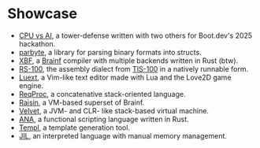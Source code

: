 # Showcase

* [CPU vs AI](https://github.com/The-Memory-Managers/cpu-vs-ai), a tower-defense written with two others for Boot.dev's 2025 hackathon.
* [parbyte](https://github.com/voidwyrm-2/parbyte), a library for parsing binary formats into structs.
* [XBF](https://github.com/voidwyrm-2/xbf), a [Brainf](<https://en.wikipedia.org/wiki/Brainfuck>) compiler with multiple backends written in Rust (btw).
* [RS-100](https://github.com/voidwyrm-2/rs-100), the assembly dialect from [TIS-100](<https://www.zachtronics.com/tis-100/>) in a natively runnable form.
* [Luext](https://github.com/voidwyrm-2/luext), a Vim-like text editor made with Lua and the Love2D game engine.
* [ReqProc](https://github.com/voidwyrm-2/reqproc), a concatenative stack-oriented language.
* [Raisin](https://github.com/voidwyrm-2/raisin), a VM-based superset of Brainf.
* [Velvet](https://github.com/voidwyrm-2/velvet-vm), a JVM- and CLR- like stack-based virtual machine.
* [ANA](https://github.com/voidwyrm-2/ana), a functional scripting language written in Rust.
* [Templ](https://github.com/voidwyrm-2/templ), a template generation tool.
* [JIL](https://github.com/voidwyrm-2/jil), an interpreted language with manual memory management.
